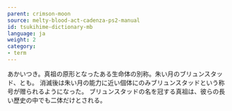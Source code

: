 ```yaml
---
parent: crimson-moon
source: melty-blood-act-cadenza-ps2-manual
id: tsukihime-dictionary-mb
language: ja
weight: 2
category:
- term
---
```


あかいつき。真祖の原形となったある生命体の別称。朱い月のブリュンスタッド、とも。
消滅後は朱い月の能力に近い個体にのみブリュンスタッドという称号が赠られるようになった。
ブリュンスタッドの名を冠する真祖は、彼らの長い歷史の中でも二体だけとされる。
